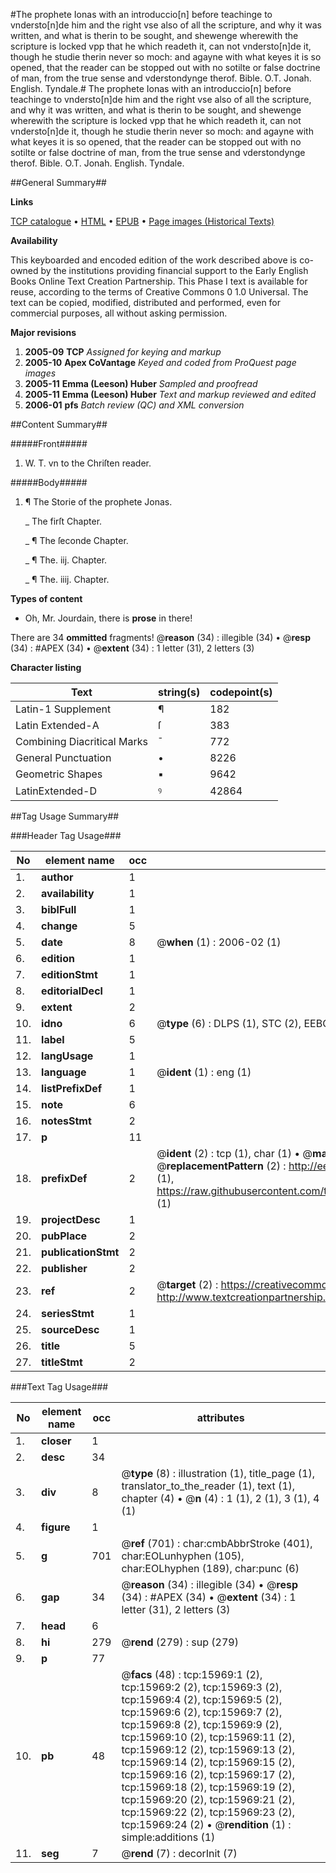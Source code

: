 #The prophete Ionas with an introduccio[n] before teachinge to vndersto[n]de him and the right vse also of all the scripture, and why it was written, and what is therin to be sought, and shewenge wherewith the scripture is locked vpp that he which readeth it, can not vndersto[n]de it, though he studie therin never so moch: and agayne with what keyes it is so opened, that the reader can be stopped out with no sotilte or false doctrine of man, from the true sense and vderstondynge therof. Bible. O.T. Jonah. English. Tyndale.#
The prophete Ionas with an introduccio[n] before teachinge to vndersto[n]de him and the right vse also of all the scripture, and why it was written, and what is therin to be sought, and shewenge wherewith the scripture is locked vpp that he which readeth it, can not vndersto[n]de it, though he studie therin never so moch: and agayne with what keyes it is so opened, that the reader can be stopped out with no sotilte or false doctrine of man, from the true sense and vderstondynge therof.
Bible. O.T. Jonah. English. Tyndale.

##General Summary##

**Links**

[TCP catalogue](http://www.ota.ox.ac.uk/tcp/)  • 
[HTML](http://tei.it.ox.ac.uk/tcp/Texts-HTML/free/A16/A16000.html)  • 
[EPUB](http://tei.it.ox.ac.uk/tcp/Texts-EPUB/free/A16/A16000.epub) • 
[Page images (Historical Texts)](https://data.historicaltexts.jisc.ac.uk/view?pubId=eebo-99850743e&pageId=eebo-99850743e-15969-1)

**Availability**

This keyboarded and encoded edition of the
	       work described above is co-owned by the institutions
	       providing financial support to the Early English Books
	       Online Text Creation Partnership. This Phase I text is
	       available for reuse, according to the terms of Creative
	       Commons 0 1.0 Universal. The text can be copied,
	       modified, distributed and performed, even for
	       commercial purposes, all without asking permission.

**Major revisions**

1. __2005-09__ __TCP__ *Assigned for keying and markup*
1. __2005-10__ __Apex CoVantage__ *Keyed and coded from ProQuest page images*
1. __2005-11__ __Emma (Leeson) Huber__ *Sampled and proofread*
1. __2005-11__ __Emma (Leeson) Huber__ *Text and markup reviewed and edited*
1. __2006-01__ __pfs__ *Batch review (QC) and XML conversion*

##Content Summary##

#####Front#####

1. W. T. vn to the Chriſten reader.

#####Body#####

1. ¶ The Storie of the prophete Jonas.

    _ The firſt Chapter.

    _ ¶ The ſeconde Chapter.

    _ ¶ The. iij. Chapter.

    _ ¶ The. iiij. Chapter.

**Types of content**

  * Oh, Mr. Jourdain, there is **prose** in there!

There are 34 **ommitted** fragments! 
 @__reason__ (34) : illegible (34)  •  @__resp__ (34) : #APEX (34)  •  @__extent__ (34) : 1 letter (31), 2 letters (3)

**Character listing**


|Text|string(s)|codepoint(s)|
|---|---|---|
|Latin-1 Supplement|¶|182|
|Latin Extended-A|ſ|383|
|Combining             Diacritical Marks|̄|772|
|General Punctuation|•|8226|
|Geometric Shapes|▪|9642|
|LatinExtended-D|ꝰ|42864|

##Tag Usage Summary##

###Header Tag Usage###

|No|element name|occ|attributes|
|---|---|---|---|
|1.|__author__|1||
|2.|__availability__|1||
|3.|__biblFull__|1||
|4.|__change__|5||
|5.|__date__|8| @__when__ (1) : 2006-02 (1)|
|6.|__edition__|1||
|7.|__editionStmt__|1||
|8.|__editorialDecl__|1||
|9.|__extent__|2||
|10.|__idno__|6| @__type__ (6) : DLPS (1), STC (2), EEBO-CITATION (1), PROQUEST (1), VID (1)|
|11.|__label__|5||
|12.|__langUsage__|1||
|13.|__language__|1| @__ident__ (1) : eng (1)|
|14.|__listPrefixDef__|1||
|15.|__note__|6||
|16.|__notesStmt__|2||
|17.|__p__|11||
|18.|__prefixDef__|2| @__ident__ (2) : tcp (1), char (1)  •  @__matchPattern__ (2) : ([0-9\-]+):([0-9IVX]+) (1), (.+) (1)  •  @__replacementPattern__ (2) : http://eebo.chadwyck.com/downloadtiff?vid=$1&page=$2 (1), https://raw.githubusercontent.com/textcreationpartnership/Texts/master/tcpchars.xml#$1 (1)|
|19.|__projectDesc__|1||
|20.|__pubPlace__|2||
|21.|__publicationStmt__|2||
|22.|__publisher__|2||
|23.|__ref__|2| @__target__ (2) : https://creativecommons.org/publicdomain/zero/1.0/ (1), http://www.textcreationpartnership.org/docs/. (1)|
|24.|__seriesStmt__|1||
|25.|__sourceDesc__|1||
|26.|__title__|5||
|27.|__titleStmt__|2||


###Text Tag Usage###

|No|element name|occ|attributes|
|---|---|---|---|
|1.|__closer__|1||
|2.|__desc__|34||
|3.|__div__|8| @__type__ (8) : illustration (1), title_page (1), translator_to_the_reader (1), text (1), chapter (4)  •  @__n__ (4) : 1 (1), 2 (1), 3 (1), 4 (1)|
|4.|__figure__|1||
|5.|__g__|701| @__ref__ (701) : char:cmbAbbrStroke (401), char:EOLunhyphen (105), char:EOLhyphen (189), char:punc (6)|
|6.|__gap__|34| @__reason__ (34) : illegible (34)  •  @__resp__ (34) : #APEX (34)  •  @__extent__ (34) : 1 letter (31), 2 letters (3)|
|7.|__head__|6||
|8.|__hi__|279| @__rend__ (279) : sup (279)|
|9.|__p__|77||
|10.|__pb__|48| @__facs__ (48) : tcp:15969:1 (2), tcp:15969:2 (2), tcp:15969:3 (2), tcp:15969:4 (2), tcp:15969:5 (2), tcp:15969:6 (2), tcp:15969:7 (2), tcp:15969:8 (2), tcp:15969:9 (2), tcp:15969:10 (2), tcp:15969:11 (2), tcp:15969:12 (2), tcp:15969:13 (2), tcp:15969:14 (2), tcp:15969:15 (2), tcp:15969:16 (2), tcp:15969:17 (2), tcp:15969:18 (2), tcp:15969:19 (2), tcp:15969:20 (2), tcp:15969:21 (2), tcp:15969:22 (2), tcp:15969:23 (2), tcp:15969:24 (2)  •  @__rendition__ (1) : simple:additions (1)|
|11.|__seg__|7| @__rend__ (7) : decorInit (7)|
